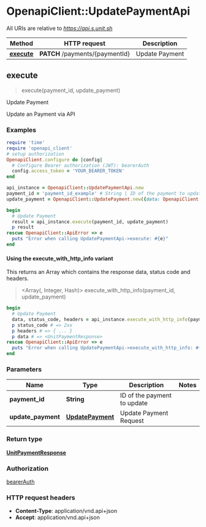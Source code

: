 # OpenapiClient::UpdatePaymentApi

All URIs are relative to *https://api.s.unit.sh*

| Method | HTTP request | Description |
| ------ | ------------ | ----------- |
| [**execute**](UpdatePaymentApi.md#execute) | **PATCH** /payments/{paymentId} | Update Payment |


## execute

> <UnitPaymentResponse> execute(payment_id, update_payment)

Update Payment

Update an Payment via API 

### Examples

```ruby
require 'time'
require 'openapi_client'
# setup authorization
OpenapiClient.configure do |config|
  # Configure Bearer authorization (JWT): bearerAuth
  config.access_token = 'YOUR_BEARER_TOKEN'
end

api_instance = OpenapiClient::UpdatePaymentApi.new
payment_id = 'payment_id_example' # String | ID of the payment to update
update_payment = OpenapiClient::UpdatePayment.new({data: OpenapiClient::PatchAchPayment.new({type: 'type_example', attributes: OpenapiClient::PatchTrustApplicationAttributes.new})}) # UpdatePayment | Update Payment Request

begin
  # Update Payment
  result = api_instance.execute(payment_id, update_payment)
  p result
rescue OpenapiClient::ApiError => e
  puts "Error when calling UpdatePaymentApi->execute: #{e}"
end
```

#### Using the execute_with_http_info variant

This returns an Array which contains the response data, status code and headers.

> <Array(<UnitPaymentResponse>, Integer, Hash)> execute_with_http_info(payment_id, update_payment)

```ruby
begin
  # Update Payment
  data, status_code, headers = api_instance.execute_with_http_info(payment_id, update_payment)
  p status_code # => 2xx
  p headers # => { ... }
  p data # => <UnitPaymentResponse>
rescue OpenapiClient::ApiError => e
  puts "Error when calling UpdatePaymentApi->execute_with_http_info: #{e}"
end
```

### Parameters

| Name | Type | Description | Notes |
| ---- | ---- | ----------- | ----- |
| **payment_id** | **String** | ID of the payment to update |  |
| **update_payment** | [**UpdatePayment**](UpdatePayment.md) | Update Payment Request |  |

### Return type

[**UnitPaymentResponse**](UnitPaymentResponse.md)

### Authorization

[bearerAuth](../README.md#bearerAuth)

### HTTP request headers

- **Content-Type**: application/vnd.api+json
- **Accept**: application/vnd.api+json

